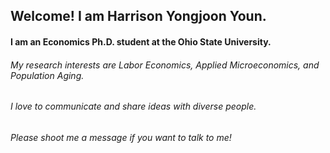 ## Welcome! I am Harrison Yongjoon Youn. 

#### I am an Economics Ph.D. student at the Ohio State University.
###### My research interests are Labor Economics, Applied Microeconomics, and Population Aging.  
 
###### I love to communicate and share ideas with diverse people. 
###### Please shoot me a message if you want to talk to me! 
